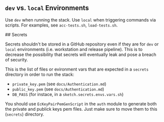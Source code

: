
## `dev` vs. `local` Environments

Use `dev` when running the stack.
Use `local` when triggering commands via scripts. For examples, see `acc-tests.sh`, `load-tests.sh`.

## Secrets

Secrets shouldn't be stored in a GitHub repository even if they are for `dev` or `local` environments
(i.e. workstation and release pipeline).
This is to decrease the possibility that secrets will eventually leak and pose a breach of security.

This is the list of files or evironment vars that are expected in a `secrets` directory in order to run the stack:
 * `private_key.pem` (see `docs/Authentication.md`)
 * `public_key.pem` (see `docs/Authentication.md`)
 * `DB_PASS` (for instace, in a `sketch.secrets.envs.vars.sh`)

You should use `EcKeyPairPemGenScript` in the `auth` module to generate both the private and publick keys pem files.
Just make sure to move them to this (`secrets`) directory.
